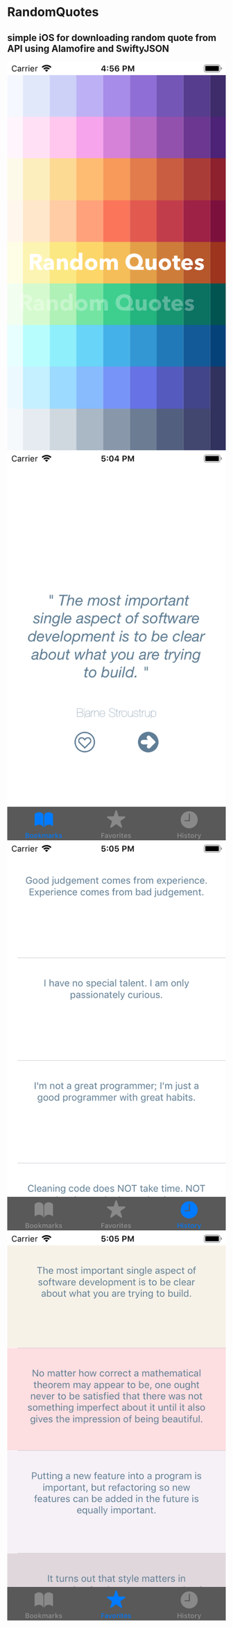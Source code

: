 # RandomQuotes


## simple iOS for downloading random quote from API using Alamofire and SwiftyJSON 


![screenshot1](ScreenShot/ScreenShot1.png)
![screenshot2](ScreenShot/ScreenShot2.png)
![screenshot3](ScreenShot/ScreenShot3.png)
![screenshot4](ScreenShot/ScreenShot4.png)


